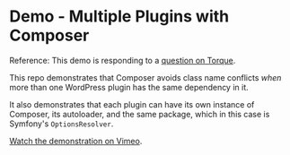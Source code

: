# Demo - Multiple Plugins with Composer

Reference: This demo is responding to a [question on Torque](https://torquemag.io/2018/03/using-symfony-options-resolver-wordpress/#div-comment-245982).

This repo demonstrates that Composer avoids class name conflicts _when_ more than one WordPress plugin has the same dependency in it.  

It also demonstrates that each plugin can have its own instance of Composer, its autoloader, and the same package, which in this case is Symfony's `OptionsResolver`.

[Watch the demonstration on Vimeo](https://vimeo.com/263444256).

